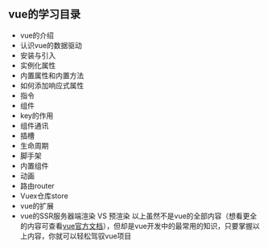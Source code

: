 ## vue的学习目录
- vue的介绍
- 认识vue的数据驱动
- 安装与引入
- 实例化属性
- 内置属性和内置方法
- 如何添加响应式属性
- 指令
- 组件
- key的作用
- 组件通讯
- 插槽
- 生命周期
- 脚手架
- 内置组件
- 动画
- 路由router
- Vuex仓库store
- vue的扩展
- vue的SSR服务器端渲染 VS 预渲染
以上虽然不是vue的全部内容（想看更全的内容可查看[vue官方文档](https://cn.vuejs.org/v2/api/)），但却是vue开发中的最常用的知识，只要掌握以上内容，你就可以轻松驾驭vue项目